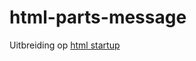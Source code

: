 html-parts-message
==================

Uitbreiding op [html startup](https://github.com/nweevers/html_startup_inuit)